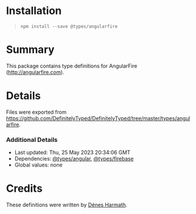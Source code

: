 # Installation
> `npm install --save @types/angularfire`

# Summary
This package contains type definitions for AngularFire (http://angularfire.com).

# Details
Files were exported from https://github.com/DefinitelyTyped/DefinitelyTyped/tree/master/types/angularfire.

### Additional Details
 * Last updated: Thu, 25 May 2023 20:34:06 GMT
 * Dependencies: [@types/angular](https://npmjs.com/package/@types/angular), [@types/firebase](https://npmjs.com/package/@types/firebase)
 * Global values: none

# Credits
These definitions were written by [Dénes Harmath](https://github.com/thSoft).
